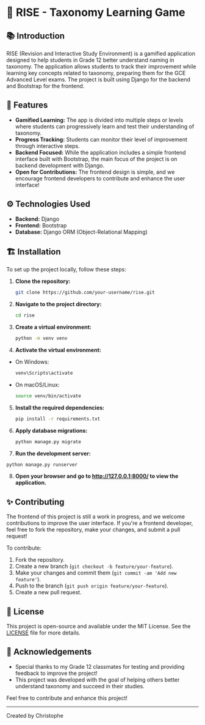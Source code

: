 # 🌱 RISE - Taxonomy Learning Game

## 📚 Introduction
RISE (Revision and Interactive Study Environment) is a gamified application designed to help students in Grade 12 better understand naming in taxonomy. The application allows students to track their improvement while learning key concepts related to taxonomy, preparing them for the GCE Advanced Level exams. The project is built using Django for the backend and Bootstrap for the frontend.

## 🚀 Features
- **Gamified Learning:** The app is divided into multiple steps or levels where students can progressively learn and test their understanding of taxonomy.
- **Progress Tracking:** Students can monitor their level of improvement through interactive steps.
- **Backend Focused:** While the application includes a simple frontend interface built with Bootstrap, the main focus of the project is on backend development with Django.
- **Open for Contributions:** The frontend design is simple, and we encourage frontend developers to contribute and enhance the user interface!

## ⚙️ Technologies Used
- **Backend:** Django
- **Frontend:** Bootstrap
- **Database:** Django ORM (Object-Relational Mapping)
  
## 🏗️ Installation

To set up the project locally, follow these steps:

1. **Clone the repository:**
   ```bash
   git clone https://github.com/your-username/rise.git
   ```
2. **Navigate to the project directory:**
   ```bash
   cd rise
   ```
3. **Create a virtual environment:**
   ```bash
   python -m venv venv
   ```
4. **Activate the virtual environment:**
- On Windows:
   ```bash
   venv\Scripts\activate
   ```
- On macOS/Linux:
  ```bash
  source venv/bin/activate
  ```
5. **Install the required dependencies:**
   ```bash
   pip install -r requirements.txt
   ```
6. **Apply database migrations:**
   ```bash
   python manage.py migrate
   ```
7. **Run the development server:**
  ```bash
  python manage.py runserver
```

8. **Open your browser and go to http://127.0.0.1:8000/ to view the application.**

   
## ✨ Contributing

The frontend of this project is still a work in progress, and we welcome contributions to improve the user interface. If you're a frontend developer, feel free to fork the repository, make your changes, and submit a pull request!

To contribute:

1. Fork the repository.
2. Create a new branch (`git checkout -b feature/your-feature`).
3. Make your changes and commit them (`git commit -am 'Add new feature'`).
4. Push to the branch (`git push origin feature/your-feature`).
5. Create a new pull request.

## 📜 License

This project is open-source and available under the MIT License. See the [LICENSE](LICENSE) file for more details.

## 🤝 Acknowledgements

- Special thanks to my Grade 12 classmates for testing and providing feedback to improve the project!
- This project was developed with the goal of helping others better understand taxonomy and succeed in their studies.

Feel free to contribute and enhance this project!

---

Created by Christophe
